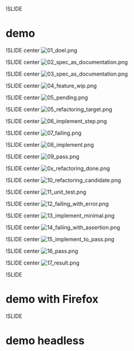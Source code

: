 !SLIDE
# demo

!SLIDE center
![01_doel.png](01_doel.png)

!SLIDE center
![02_spec_as_documentation.png](02_spec_as_documentation.png)

!SLIDE center
![03_spec_as_documentation.png](03_spec_as_documentation.png)

!SLIDE center
![04_feature_wip.png](04_feature_wip.png)

!SLIDE center
![05_pending.png](05_pending.png)

!SLIDE center
![05_refactoring_target.png](05_refactoring_target.png)

!SLIDE center
![06_implement_step.png](06_implement_step.png)

!SLIDE center
![07_failing.png](07_failing.png)

!SLIDE center
![08_implement.png](08_implement.png)

!SLIDE center
![09_pass.png](09_pass.png)

!SLIDE center
![0x_refactoring_done.png](0x_refactoring_done.png)

!SLIDE center
![10_refactoring_candidate.png](10_refactoring_candidate.png)

!SLIDE center
![11_unit_test.png](11_unit_test.png)

!SLIDE center
![12_failing_with_error.png](12_failing_with_error.png)

!SLIDE center
![13_implement_minimal.png](13_implement_minimal.png)

!SLIDE center
![14_failing_with_assertion.png](14_failing_with_assertion.png)

!SLIDE center
![15_implement_to_pass.png](15_implement_to_pass.png)

!SLIDE center
![16_pass.png](16_pass.png)

!SLIDE center
![17_result.png](17_result.png)

!SLIDE
# demo with Firefox

!SLIDE
# demo headless
